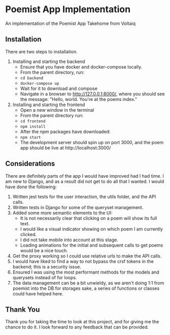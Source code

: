 # Poemist App Implementation
An implementation of the Poemist App Takehome from Voltaiq

## Installation
There are two steps to installation. 
1. Installing and starting the backend
    - Ensure that you have docker and docker-compose locally.
    - From the parent directory, run: 
    - `cd backend`
    - `docker-compose up`
    - Wait for it to download and compose
    - Navigate in a browser to http://127.0.0.1:8000/, where you should see the message: "Hello, world. You're at the poems index."
2. Installing and starting the frontend
    - Open a new window in the terminal
    - From the parent directory run:
    - `cd frontend`
    - `npm install`
    - After the npm packages have downloaded:
    - `npm start`
    - The development server should spin up on port 3000, and the poem app should be live at http://localhost:3000/

## Considerations
There are definitely parts of the app I would have improved had I had time. I am new to Django, and as a result did not get to do all that I wanted. I would have done the following: 

1. Written jest tests for the user interaction, the utils folder, and the API calls.
2. Written tests in Django for some of the queryset management.
3. Added some more semantic elements to the UI:
    - It is not necessarily clear that clicking on a poem will show its full text.
    - I would like a visual indicator showing on which poem I am currently clicked.
    - I did not take mobile into account at this stage.
    - Loading animations for the initial and subsequent calls to get poems would be a nice touch.
4. Get the proxy working so I could use relative urls to make the API calls. 
5. I would have liked to find a way to not bypass the crsf tokens in the backend; this is a security issue.
6. Ensured I was using the most performant methods for the models and querysets instead of for loops. 
7. The data management can be a bit unwieldy, as we aren't doing 1:1 from poemist into the DB for storages sake, a series of functions or classes could have helped here. 

## Thank You
Thank you for taking the time to look at this project, and for giving me the chance to do it. I look forward to any feedback that can be provided.